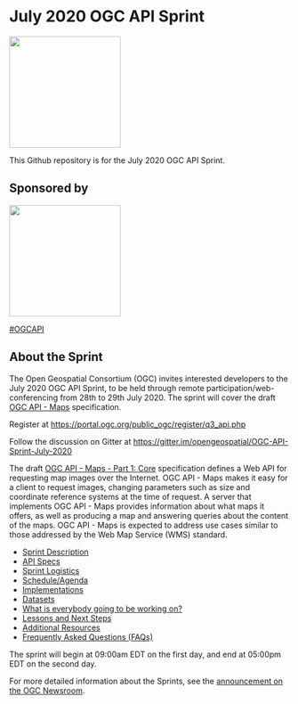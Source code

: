 July 2020 OGC API Sprint
========================

[<img src="http://www.opengeospatial.org/pub/www/files/OGC_Logo_2D_Blue_x_0_0.png" width="200"/>](https://www.opengeospatial.org)

This Github repository is for the July 2020 OGC API Sprint.

Sponsored by
------------

[<img src="https://www.ordnancesurvey.co.uk/blog/wp-content/uploads/2018/08/os-logo.png" width="200"/>](https://www.ordnancesurvey.co.uk/s)

[#OGCAPI](https://twitter.com/hashtag/OGCAPI)

About the Sprint
----------------

The Open Geospatial Consortium (OGC) invites interested developers to the July 2020 OGC API Sprint, to be held through remote participation/web-conferencing from 28th to 29th July 2020. The sprint will cover the draft [OGC API - Maps](https://ogcapi.ogc.org/maps) specification.

Register at https://portal.ogc.org/public_ogc/register/q3_api.php

Follow the discussion on Gitter at https://gitter.im/opengeospatial/OGC-API-Sprint-July-2020

The draft [OGC API - Maps - Part 1: Core](https://ogcapi.ogc.org/maps) specification defines a Web API for requesting map images over the Internet. OGC API - Maps makes it easy for a client to request images, changing parameters such as size and coordinate reference systems at the time of request. A server that implements OGC API - Maps provides information about what maps it offers, as well as producing a map and answering queries about the content of the maps. OGC API - Maps is expected to address use cases similar to those addressed by the Web Map Service (WMS) standard.

* [Sprint Description](./about.adoc)
* [API Specs](./specs.adoc)
* [Sprint Logistics](./logistics.adoc)
* [Schedule/Agenda](./agenda.adoc)
* [Implementations](./implementations.adoc)
* [Datasets](./Shared_Datasets/README.md)
* [What is everybody going to be working on?](https://github.com/opengeospatial/OGC-API-Sprint-July-2020/issues/1)
* [Lessons and Next Steps](./lessonsAndNextSteps.adoc)
* [Additional Resources](./additionalResources.adoc)
* [Frequently Asked Questions (FAQs)](./FAQ.adoc)

The sprint will begin at 09:00am EDT on the first day, and end at 05:00pm EDT on the second day.

For more detailed information about the Sprints, see the [announcement on the OGC Newsroom](https://www.ogc.org/pressroom/pressreleases/3243).
